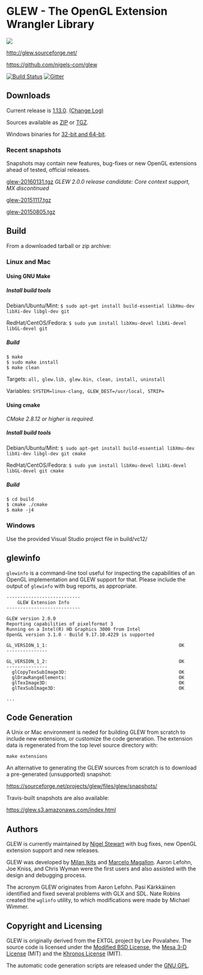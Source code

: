 # GLEW - The OpenGL Extension Wrangler Library

![](http://glew.sourceforge.net/glew.png)

http://glew.sourceforge.net/

https://github.com/nigels-com/glew

[![Build Status](https://travis-ci.org/nigels-com/glew.svg?branch=master)](https://travis-ci.org/nigels-com/glew)
[![Gitter](https://badges.gitter.im/nigels-com/glew.svg)](https://gitter.im/nigels-com/glew?utm_source=badge&utm_medium=badge&utm_campaign=pr-badge)

## Downloads

Current release is [1.13.0](https://sourceforge.net/projects/glew/files/glew/1.13.0/).
[(Change Log)](http://glew.sourceforge.net/log.html)

Sources available as 
[ZIP](https://sourceforge.net/projects/glew/files/glew/1.13.0/glew-1.13.0.zip/download) or
[TGZ](https://sourceforge.net/projects/glew/files/glew/1.13.0/glew-1.13.0.tgz/download).

Windows binaries for [32-bit and 64-bit](https://sourceforge.net/projects/glew/files/glew/1.13.0/glew-1.13.0-win32.zip/download).

### Recent snapshots

Snapshots may contain new features, bug-fixes or new OpenGL extensions ahead of tested, official releases.

[glew-20160131.tgz](http://sourceforge.net/projects/glew/files/glew/snapshots/glew-20160131.tgz/download) 
*GLEW 2.0.0 release candidate: Core context support, MX discontinued*

[glew-20151117.tgz](http://sourceforge.net/projects/glew/files/glew/snapshots/glew-20151117.tgz/download)

[glew-20150805.tgz](http://sourceforge.net/projects/glew/files/glew/snapshots/glew-20150805.tgz/download)

## Build

From a downloaded tarball or zip archive:

### Linux and Mac

#### Using GNU Make

##### Install build tools

Debian/Ubuntu/Mint:    `$ sudo apt-get install build-essential libXmu-dev libXi-dev libgl-dev git`

RedHat/CentOS/Fedora:  `$ sudo yum install libXmu-devel libXi-devel libGL-devel git`

##### Build

	$ make
	$ sudo make install
	$ make clean

Targets:    `all, glew.lib, glew.bin, clean, install, uninstall`

Variables:  `SYSTEM=linux-clang, GLEW_DEST=/usr/local, STRIP=`

#### Using cmake

*CMake 2.8.12 or higher is required.*

##### Install build tools

Debian/Ubuntu/Mint:   `$ sudo apt-get install build-essential libXmu-dev libXi-dev libgl-dev git cmake`

RedHat/CentOS/Fedora: `$ sudo yum install libXmu-devel libXi-devel libGL-devel git cmake`

##### Build

	$ cd build
	$ cmake ./cmake 
	$ make -j4

### Windows

Use the provided Visual Studio project file in build/vc12/

## glewinfo

`glewinfo` is a command-line tool useful for inspecting the capabilities of an
OpenGL implementation and GLEW support for that.  Please include the output of
`glewinfo` with bug reports, as appropriate.	

	---------------------------
	    GLEW Extension Info
	---------------------------

	GLEW version 2.0.0
	Reporting capabilities of pixelformat 3
	Running on a Intel(R) HD Graphics 3000 from Intel
	OpenGL version 3.1.0 - Build 9.17.10.4229 is supported

	GL_VERSION_1_1:                                                OK
	---------------

	GL_VERSION_1_2:                                                OK
	---------------
	  glCopyTexSubImage3D:                                         OK
	  glDrawRangeElements:                                         OK
	  glTexImage3D:                                                OK
	  glTexSubImage3D:                                             OK
	
	...

## Code Generation

A Unix or Mac environment is neded for building GLEW from scratch to
include new extensions, or customize the code generation. The extension
data is regenerated from the top level source directory with:

	make extensions

An alternative to generating the GLEW sources from scratch is to
download a pre-generated (unsupported) snapshot:

https://sourceforge.net/projects/glew/files/glew/snapshots/

Travis-built snapshots are also available:

https://glew.s3.amazonaws.com/index.html

## Authors

GLEW is currently maintained by [Nigel Stewart](https://github.com/nigels-com)
with bug fixes, new OpenGL extension support and new releases.

GLEW was developed by [Milan Ikits](http://www.cs.utah.edu/~ikits/)
and [Marcelo Magallon](http://wwwvis.informatik.uni-stuttgart.de/~magallon/).
Aaron Lefohn, Joe Kniss, and Chris Wyman were the first users and also
assisted with the design and debugging process.  

The acronym GLEW originates from Aaron Lefohn.
Pasi K&auml;rkk&auml;inen identified and fixed several problems with
GLX and SDL.  Nate Robins created the `wglinfo` utility, to
which modifications were made by Michael Wimmer.  

## Copyright and Licensing

GLEW is originally derived from the EXTGL project by Lev Povalahev.
The source code is licensed under the 
[Modified BSD License](http://glew.sourceforge.net/glew.txt), the 
[Mesa 3-D License](http://glew.sourceforge.net/mesa.txt) (MIT) and the
[Khronos License](http://glew.sourceforge.net/khronos.txt) (MIT).

The automatic code generation scripts are released under the 
[GNU GPL](http://glew.sourceforge.net/gpl.txt).
